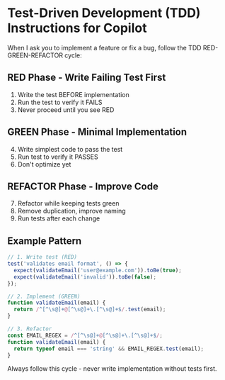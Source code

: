 # Test-Driven Development (TDD) Instructions for Copilot

When I ask you to implement a feature or fix a bug, follow the TDD RED-GREEN-REFACTOR cycle:

## RED Phase - Write Failing Test First

1. Write the test BEFORE implementation
2. Run the test to verify it FAILS
3. Never proceed until you see RED

## GREEN Phase - Minimal Implementation

4. Write simplest code to pass the test
5. Run test to verify it PASSES
6. Don't optimize yet

## REFACTOR Phase - Improve Code

7. Refactor while keeping tests green
8. Remove duplication, improve naming
9. Run tests after each change

## Example Pattern

```javascript
// 1. Write test (RED)
test('validates email format', () => {
  expect(validateEmail('user@example.com')).toBe(true);
  expect(validateEmail('invalid')).toBe(false);
});

// 2. Implement (GREEN)
function validateEmail(email) {
  return /^[^\s@]+@[^\s@]+\.[^\s@]+$/.test(email);
}

// 3. Refactor
const EMAIL_REGEX = /^[^\s@]+@[^\s@]+\.[^\s@]+$/;
function validateEmail(email) {
  return typeof email === 'string' && EMAIL_REGEX.test(email);
}
```

Always follow this cycle - never write implementation without tests first.
